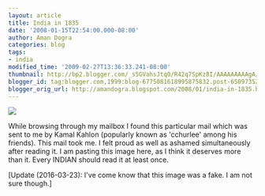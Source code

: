```yaml
---
layout: article
title: India in 1835
date: '2008-01-15T22:54:00.000-08:00'
author: Aman Dogra
categories: blog
tags:
- india
modified_time: '2009-02-27T13:36:33.241-08:00'
thumbnail: http://bp2.blogger.com/_s5GVahsJtq0/R42q7SpKz8I/AAAAAAAAAgA/Rh8soT4fLoU/s72-c/india1835.jpg
blogger_id: tag:blogger.com,1999:blog-6775081618995875832.post-6509735253367641891
blogger_orig_url: http://amandogra.blogspot.com/2008/01/india-in-1835.html
---
```


[![](http://bp2.blogger.com/_s5GVahsJtq0/R42q7SpKz8I/AAAAAAAAAgA/Rh8soT4fLoU/s320/india1835.jpg)](http://bp2.blogger.com/_s5GVahsJtq0/R42q7SpKz8I/AAAAAAAAAgA/Rh8soT4fLoU/s1600-h/india1835.jpg)

While browsing through my mailbox I found this particular mail which was sent to me by Kamal Kahlon (popularly known as 'cchurlee' among his friends). This mail took me. I felt proud as well as ashamed simultaneously after reading it. I am pasting this image here, as I think it deserves more than it. Every INDIAN should read it at least once.

[Update (2016-03-23): I've come know that this image was a fake. I am not sure though.]
